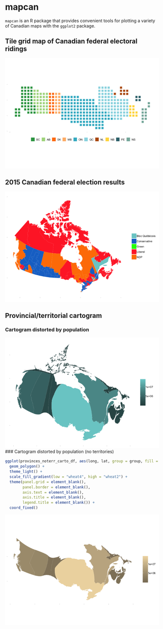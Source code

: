 <!-- README.md is generated from README.Rmd. Please edit that file -->
mapcan
======

`mapcan` is an R package that provides convenient tools for plotting a variety of Canadian maps with the `ggplot2` package.

Tile grid map of Canadian federal electoral ridings
---------------------------------------------------

![](README-unnamed-chunk-3-1.png)

2015 Canadian federal election results
--------------------------------------

![](README-unnamed-chunk-5-1.png)

Provincial/territorial cartogram
--------------------------------

### Cartogram distorted by population

![](README-unnamed-chunk-6-1.png) \#\#\# Cartogram distorted by population (no territories)

``` r
ggplot(provinces_noterr_carto_df, aes(long, lat, group = group, fill = population)) +
  geom_polygon() +
  theme_light() +
  scale_fill_gradient(low = "wheat4", high = "wheat2") + 
  theme(panel.grid = element_blank(),
        panel.border = element_blank(),
        axis.text = element_blank(), 
        axis.title = element_blank(),
        legend.title = element_blank()) +
  coord_fixed()
```

![](README-unnamed-chunk-7-1.png)
